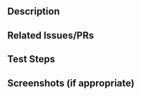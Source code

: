 <!--- Provide a general summary of your changes in the title above -->
<!--- Example: Feature: Scan Interpretations -->

## Description

<!--- 1-2 sentence summary of changes in PR // Narrative Format -->

## Related Issues/PRs

<!-- https://docs.github.com/en/get-started/writing-on-github/working-with-advanced-formatting/autolinked-references-and-urls#issues-and-pull-requests -->

<!-- For same-repository PRs/Issues -->
<!-- Example: - #2 -->
<!-- For other repository PRs/Issues -->
<!-- Example: - Genetesis/genetesis-api#2 -->

<!-- If this PR will close any related issues, add a line with the syntax "Closes #{ISSUE_NUMBER}" -->
<!-- Example: Closes #4 -->
<!-- Example: Closes #Genetesis/genetesis/api#102 -->

## Test Steps

<!--- Please describe in detail how you tested your changes. -->
<!--- Include details of your testing environment, and the tests you ran to -->
<!--- see how your change affects other areas of the code, etc. -->

## Screenshots (if appropriate)

<!--- Add link to sketch screenshots when expected -->

<!-- FINAL NOTES -->
<!--- If necessary, for each file changed in your PR, use GitHub's PR review commenting feature to mark notes on important lines, points of discussion, etc. --->
